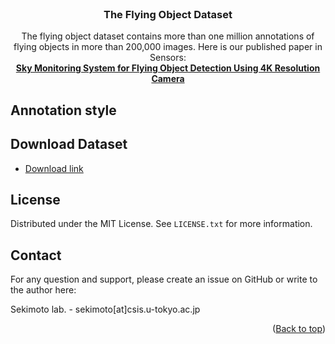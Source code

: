 <div id="top"></div>

<br />
<div align="center">
  <h3 align="center">The Flying Object Dataset</h3>

  <p align="center">
    The flying object dataset contains more than one million annotations of flying objects in more than 200,000 images. Here is our published paper in Sensors:
    <br />
    <a href="https://doi.org/10.3390/s20247071"><strong>Sky Monitoring System for Flying Object Detection Using 4K Resolution Camera</strong> </a>
</div>


## Annotation style

## Download Dataset

- [Download link]()

<!-- LICENSE -->
## License

Distributed under the MIT License. See `LICENSE.txt` for more information.

<!-- CONTACT -->
## Contact

For any question and support, please create an issue on GitHub or write to the author here:

Sekimoto lab.  - sekimoto[at]csis.u-tokyo.ac.jp


<p align="right">(<a href="#top">Back to top</a>)</p>
